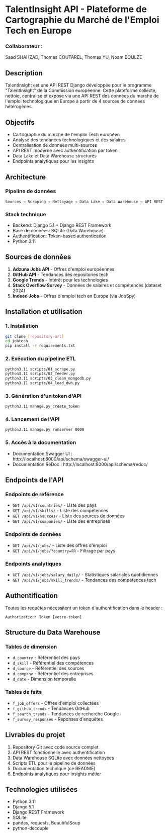 # TalentInsight API - Plateforme de Cartographie du Marché de l'Emploi Tech en Europe

### Collaborateur :
Saad SHAHZAD, Thomas COUTAREL, Thomas YU, Noam BOULZE

## Description

TalentInsight est une API REST Django développée pour le programme "TalentInsight" de la Commission européenne. Cette plateforme collecte, nettoie, centralise et expose via une API REST des données du marché de l'emploi technologique en Europe à partir de 4 sources de données hétérogènes.

## Objectifs

- Cartographie du marché de l'emploi Tech européen
- Analyse des tendances technologiques et des salaires
- Centralisation de données multi-sources
- API REST moderne avec authentification par token
- Data Lake et Data Warehouse structurés
- Endpoints analytiques pour les insights

## Architecture

### Pipeline de données
```
Sources → Scraping → Nettoyage → Data Lake → Data Warehouse → API REST
```

### Stack technique
- Backend: Django 5.1 + Django REST Framework
- Base de données: SQLite (Data Warehouse)
- Authentification: Token-based authentication
- Python 3.11

## Sources de données

1. **Adzuna Jobs API** - Offres d'emploi européennes
2. **GitHub API** - Tendances des repositories tech
3. **Google Trends** - Intérêt pour les technologies
4. **Stack Overflow Survey** - Données de salaires et compétences (dataset 2024)
5. **Indeed Jobs** - Offres d'emploi tech en Europe (via JobSpy)

## Installation et utilisation

### 1. Installation
```bash
git clone [repository-url]
cd jobtech
pip install -r requirements.txt
```

### 2. Exécution du pipeline ETL
```bash
python3.11 scripts/01_scrape.py
python3.11 scripts/02_feeder.py
python3.11 scripts/03_clean_mongodb.py
python3.11 scripts/04_load_dwh.py
```

### 3. Génération d'un token d'API
```bash
python3.11 manage.py create_token
```

### 4. Lancement de l'API
```bash
python3.11 manage.py runserver 8000
```

### 5. Accès à la documentation
- Documentation Swagger UI : http://localhost:8000/api/schema/swagger-ui/
- Documentation ReDoc : http://localhost:8000/api/schema/redoc/

## Endpoints de l'API

### Endpoints de référence
- `GET /api/v1/countries/` - Liste des pays
- `GET /api/v1/skills/` - Liste des compétences
- `GET /api/v1/sources/` - Liste des sources de données
- `GET /api/v1/companies/` - Liste des entreprises

### Endpoints de données
- `GET /api/v1/jobs/` - Liste des offres d'emploi
- `GET /api/v1/jobs/?country=FR` - Filtrage par pays

### Endpoints analytiques
- `GET /api/v1/jobs/salary_daily/` - Statistiques salariales quotidiennes
- `GET /api/v1/jobs/skill_trends/` - Tendances des compétences tech

## Authentification

Toutes les requêtes nécessitent un token d'authentification dans le header :
```
Authorization: Token [votre-token]
```

## Structure du Data Warehouse

### Tables de dimension
- `d_country` - Référentiel des pays
- `d_skill` - Référentiel des compétences
- `d_source` - Référentiel des sources
- `d_company` - Référentiel des entreprises
- `d_date` - Dimension temporelle

### Tables de faits
- `f_job_offers` - Offres d'emploi collectées
- `f_github_trends` - Tendances GitHub
- `f_search_trends` - Tendances de recherche Google
- `f_survey_responses` - Réponses d'enquêtes

## Livrables du projet

1. Repository Git avec code source complet
2. API REST fonctionnelle avec authentification
3. Data Warehouse SQLite avec données nettoyées
4. Scripts ETL pour le pipeline de données
5. Documentation technique (ce README)
6. Endpoints analytiques pour insights métier

## Technologies utilisées

- Python 3.11
- Django 5.1
- Django REST Framework
- SQLite
- pandas, requests, BeautifulSoup
- python-decouple

